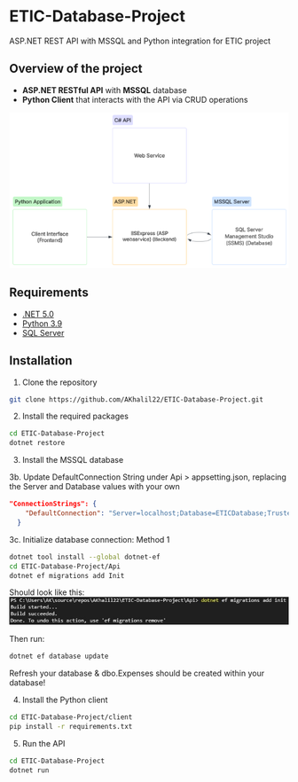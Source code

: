 # ETIC-Database-Project
ASP.NET REST API with MSSQL and Python integration for ETIC project

## Overview of the project
 - **ASP.NET RESTful API** with **MSSQL** database
 - **Python Client** that interacts with the API via CRUD operations

[![Lucidspark Chart](../docs/lucidspark-chart.png)](https://lucid.app/lucidchart/8cd5f38c-9247-4c70-ac44-19bb6f1d3266/edit?viewport_loc=-3558%2C-1755%2C3757%2C1764%2C0_0&invitationId=inv_15b414e5-8086-49a0-a558-516344e0969d)

## Requirements
- [.NET 5.0](https://dotnet.microsoft.com/download/dotnet/5.0)
- [Python 3.9](https://www.python.org/downloads/)
- [SQL Server](https://www.microsoft.com/en-us/sql-server/sql-server-downloads)

## Installation
1. Clone the repository
```bash
git clone https://github.com/AKhalil22/ETIC-Database-Project.git
```
2. Install the required packages
```bash
cd ETIC-Database-Project
dotnet restore
```
3. Install the MSSQL database

3b. Update DefaultConnection String under Api > appsetting.json, replacing the Server and Database values with your own
```json
"ConnectionStrings": {
	"DefaultConnection": "Server=localhost;Database=ETICDatabase;Trusted_Connection=True;MultipleActiveResultSets=true"
  }
```
3c. Initialize database connection: Method 1
```bash
dotnet tool install --global dotnet-ef
cd ETIC-Database-Project/Api
dotnet ef migrations add Init
```
Should look like this:
![Success Message](../docs/SucessMessage.png)

Then run:
```bash
dotnet ef database update
```
Refresh your database & dbo.Expenses should be created within your database! 

4. Install the Python client
```bash
cd ETIC-Database-Project/client
pip install -r requirements.txt
```
5. Run the API
```bash
cd ETIC-Database-Project
dotnet run
```
